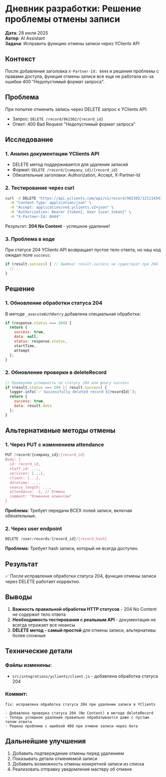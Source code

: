 # Дневник разработки: Решение проблемы отмены записи

**Дата**: 28 июля 2025  
**Автор**: AI Assistant  
**Задача**: Исправить функцию отмены записи через YClients API

## Контекст

После добавления заголовка `X-Partner-Id: 8444` и решения проблемы с правами доступа, функция отмены записи все еще не работала из-за ошибки 400 "Недопустимый формат запроса".

## Проблема

При попытке отменить запись через DELETE запрос к YClients API:
- Запрос: `DELETE /record/962302/{record_id}`
- Ответ: 400 Bad Request "Недопустимый формат запроса"

## Исследование

### 1. Анализ документации YClients API
- DELETE метод поддерживается для удаления записей
- Формат: `DELETE /record/{company_id}/{record_id}`
- Обязательные заголовки: Authorization, Accept, X-Partner-Id

### 2. Тестирование через curl
```bash
curl -X DELETE "https://api.yclients.com/api/v1/record/962302/1211143436" \
  -H "Content-Type: application/json" \
  -H "Accept: application/vnd.yclients.v2+json" \
  -H "Authorization: Bearer {token}, User {user_token}" \
  -H "X-Partner-Id: 8444"
```
Результат: **204 No Content** - успешное удаление!

### 3. Проблема в коде
При статусе 204 YClients API возвращает пустое тело ответа, но наш код ожидал поле `success`:
```javascript
if (result.success) { // Ошибка! result.success не существует при 204
  // ...
}
```

## Решение

### 1. Обновление обработки статуса 204
В методе `_executeWithRetry` добавлена специальная обработка:
```javascript
if (response.status === 204) {
  return {
    success: true,
    data: null,
    status: response.status,
    startTime,
    attempt
  };
}
```

### 2. Обновление проверки в deleteRecord
```javascript
// Проверяем успешность по статусу 204 или флагу success
if (result.status === 204 || result.success) {
  logger.info(`✅ Successfully deleted record ${recordId}`);
  return {
    success: true,
    data: result.data
  };
}
```

## Альтернативные методы отмены

### 1. Через PUT с изменением attendance
```javascript
PUT /record/{company_id}/{record_id}
Body: {
  id: record_id,
  staff_id: ...,
  services: [...],
  client: {...},
  datetime: ...,
  seance_length: ...,
  attendance: -1, // Отмена
  comment: "Отменено клиентом"
}
```
**Проблема**: Требует передачи ВСЕХ полей записи, включая обязательные.

### 2. Через user endpoint
```javascript
DELETE /user/records/{record_id}/{record_hash}
```
**Проблема**: Требует hash записи, который не всегда доступен.

## Результат

✅ После исправления обработки статуса 204, функция отмены записи через DELETE работает корректно.

## Выводы

1. **Важность правильной обработки HTTP статусов** - 204 No Content не содержит тело ответа
2. **Необходимость тестирования с реальным API** - документация не всегда отражает все нюансы
3. **DELETE метод - самый простой** для отмены записи, альтернативы более сложные

## Технические детали

### Файлы изменены:
- `src/integrations/yclients/client.js` - добавлена обработка статуса 204

### Коммит:
```
fix: исправлена обработка статуса 204 при удалении записи в YClients

- Добавлена проверка статуса 204 (No Content) в методе deleteRecord
- Теперь успешное удаление правильно обрабатывается даже с пустым телом ответа
- Решена проблема с ошибкой 400 при отмене записи через бота
```

## Дальнейшие улучшения

1. Добавить подтверждение отмены перед удалением
2. Показывать детали отменяемой записи
3. Добавить возможность отмены конкретной записи из списка
4. Реализовать отправку уведомления мастеру об отмене